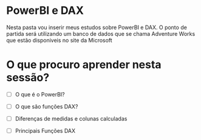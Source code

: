 # PowerBI e DAX
<p> Nesta pasta vou inserir meus estudos sobre PowerBI e DAX. O ponto de partida será utilizando um banco de dados que se chama Adventure Works que estão disponiveis
	no site da Microsoft  <a href="https://www.microsoft.com/en-us/download/details.aspx?id=49502"></a></p>


# O que procuro aprender nesta sessão?

- [ ] O que é o PowerBI?
- [ ] O que são funções DAX?
- [ ] Diferenças de medidas e colunas calculadas
- [ ] Principais Funções DAX


